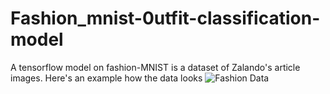 # Fashion_mnist-0utfit-classification-model
A tensorflow model on fashion-MNIST is a dataset of Zalando's article images.
Here's an example how the data looks
![Fashion Data](https://github.com/zalandoresearch/fashion-mnist/raw/master/doc/img/embedding.gif)
